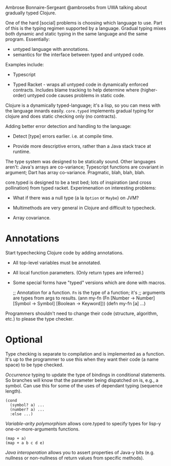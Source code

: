 Ambrose Bonnaire-Sergeant @ambrosebs from UWA talking about gradually typed
Clojure.

One of the hard [social] problems is choosing which language to use. Part of
this is the typing regimen supported by a language. Gradual typing mixes both
dynamic and static typing in the same language and the same program. 
Essentially:

- untyped language with annotations.
- semantics for the interface between typed and untyped code.

Examples include:

- Typescript

- Typed Racket - wraps all untyped code in dynamically enforced contracts.
  Includes blame tracking to help determine where (higher-order) untyped code
  causes problems in static code.

Clojure is a dynamically typed-language; it's a lisp, so you can mess with the
language innards easily. `core.typed` implements gradual typing for clojure and
does static checking only (no contracts).

Adding better error detection and handling to the language:

- Detect [type] errors earlier. i.e. at compile time.

- Provide more descriptive errors, rather than a Java stack trace at runtime.

The type system was designed to be statically sound. Other languages aren't: 
Java's arrays are co-variance; Typescript functions are covariant in argument; 
Dart has array co-variance. Pragmatic, blah, blah, blah.

core.typed is designed to be a test bed; lots of inspiration (and cross 
pollination) from typed racket. Experimenation on interesting problems:

- What if there was a null type (a la `Option` or `Maybe`) on JVM?

- Multimethods are very general in Clojure and difficult to typecheck.

- Array covariance.

# Annotations

Start typechecking Clojure code by adding annotations.

- All top-level variables must be annotated.

- All local function parameters. (Only return types are inferred.)

- Some special forms have "typed" versions which are done with macros.

    ;; Annotation for a function. `Fn` is the type of a function; it's
    ;; arguments are types from args to results.
    (ann my-fn (Fn [Number -> Number]
    	       	   [Symbol -> Symbol]
		   [Boolean -> Keyword]))
    (defn my-fn [a]
      ...)

Programmers shouldn't need to change their code (structure, algorithm, etc.)
to please the type checker.

# Optional

Type checking is separate to compilation and is implemented as a function. It's
up to the programmer to use this when they want their code (a name space) to be
type checked.

*Occurrence* typing to update the type of bindings in conditional statements. 
So branches will know that the parameter being dispatched on is, e.g., a 
symbol. Can use this for some of the uses of dependant typing (sequence 
length).

    (cond
      (symbol? a) ...
      (number? a) ...
      :else ...)

*Variable-arity polymorphism* allows core.typed to specify types for lisp-y
one-or-more-arguments functions.

    (map + a)
    (map + a b c d e)

*Java interoperation* allows you to assert properties of Java-y bits (e.g.
nullness or non-nullness of return values from specific methods).

